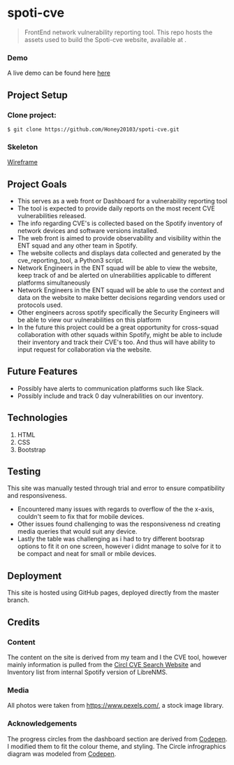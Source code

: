 # spoti-cve
> FrontEnd network vulnerability reporting tool. 
This repo hosts the assets used to build the Spoti-cve website, available at .


### Demo 
A live demo can be found here [here](https://honey20103.github.io/spoti-cve/)


## Project Setup 

### Clone project:

```shell
$ git clone https://github.com/Honey20103/spoti-cve.git
```
### Skeleton
[Wireframe](https://github.com/Honey20103/spoti-cve/blob/master/wireframes/Milestone%201%20Project%20(Spoti-CVE).bmpr)

## Project Goals

- This serves as a web front or Dashboard for a vulnerability reporting tool 
- The tool is expected to provide daily reports on the most recent CVE vulnerabilities released.
- The info regarding CVE's is collected based on the Spotify inventory of network devices and software versions installed.
- The web front is aimed to provide observability and visibility within the ENT squad and any other team in Spotify.
- The website collects and displays data collected and generated by the cve_reporting_tool, a Python3 script.
- Network Engineers in the ENT squad will be able to view the website, keep track of and be alerted on ulnerabilities applicable to different platforms simultaneously
- Network Engineers in the ENT squad will be able to use the context and data on the website to make better decisions regarding vendors used or protocols used.
- Other engineers across spotify specifically the Security Engineers will be able to view our vulnerabilities on this platform
- In the future this project could be a great opportunity for cross-squad collaboration with other squads within Spotify, might be able to include their inventory and track their CVE's too. And thus will have ability to input request for collaboration via the website.

## Future Features

- Possibly have alerts to communication platforms such like Slack.
- Possibly include and track 0 day vulnerabilities on our inventory. 

## Technologies
1. HTML
2. CSS
3. Bootstrap 

## Testing
This site was manually tested through trial and error to ensure compatibility and responsiveness.

- Encountered many issues with regards to overflow of the the x-axis, couldn't seem to fix that for mobile devices.
- Other issues found challenging to was the responsiveness nd creating media queries that would suit any device.
- Lastly the table was challenging as i had to try different bootsrap options to fit it on one screen, however i didnt manage to solve for it to be compact and neat for small or mbile devices.


## Deployment 
This site is hosted using GitHub pages, deployed directly from the master branch. 


## Credits

### Content
The content on the site is derived from my team and I the CVE tool, however mainly information is pulled from the [Circl CVE Search Website](https://www.circl.lu) and Inventory list from internal Spotify version of LibreNMS.

### Media 
All photos were taken from https://www.pexels.com/, a stock image library.

### Acknowledgements

The progress circles from the dashboard section are derived from [Codepen](https://codepen.io/InostrozaJ/pen/KOozbY). I modified them to fit the colour theme, and styling.
The Circle infrographics diagram was modeled from [Codepen](https://codepen.io/LegendAF/pen/jJzGLr/).



